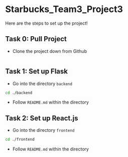 # Starbucks_Team3_Project3
Here are the steps to set up the project!
## Task 0: Pull Project
- Clone the project down from Github
```bash

```
## Task 1: Set up Flask
- Go into the directory `backend`
```bash
cd ./backend
```
- Follow `README.md` within the directory

## Task 2: Set up React.js
- Go into the directory `frontend`
```bash
cd ./frontend
```
- Follow `README.md` within the directory